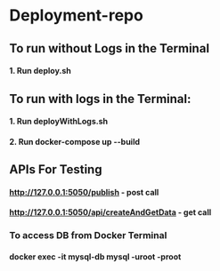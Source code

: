 # Deployment-repo

## To run without Logs in the Terminal
#### 1. Run deploy.sh

## To run with logs in the Terminal:
#### 1. Run deployWithLogs.sh
#### 2. Run docker-compose up --build

## APIs For Testing
#### http://127.0.0.1:5050/publish - post call
#### http://127.0.0.1:5050/api/createAndGetData - get call

### To access DB from Docker Terminal
#### docker exec -it mysql-db mysql -uroot -proot

